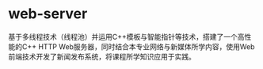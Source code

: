 # web-server

基于多线程技术（线程池）并运用C++模板与智能指针等技术，搭建了一个高性能的C++ HTTP Web服务器，同时结合本专业网络与新媒体所学内容，使用Web前端技术开发了新闻发布系统，将课程所学知识应用于实践。

